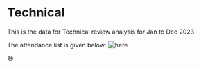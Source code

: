 # Technical
This is the data for Technical review analysis for Jan to Dec 2023

The attendance list is given below:
![here](search-ms:displayname=Search%20Results%20in%20Documents&crumb=System.Generic.String%3Aattendance&crumb=location:C%3A%5CUsers%5CSuzzy%5COneDrive%20-%20Sunlink%20Petroleum%20Ltd%5CDocuments)

😄

